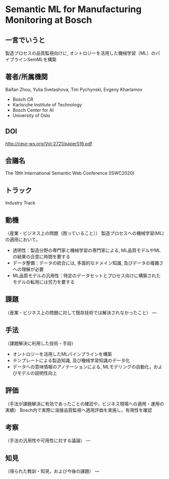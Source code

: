 # Semantic ML for Manufacturing Monitoring at Bosch
## 一言でいうと
製造プロセスの品質監視向けに, オントロジーを活用した機械学習（ML）のパイプラインSemMLを構築
## 著者/所属機関
Baifan Zhou, Yulia Svetashova, Tim Pychynski, Evgeny Kharlamov
* Bosch CR
* Karlsruhe Institute of Technology
* Bosch Center for AI
* University of Oslo
## DOI
http://ceur-ws.org/Vol-2721/paper516.pdf
## 会議名
The 19th International Semantic Web Conference (ISWC2020)
## トラック
Industry Track

## 動機
（産業・ビジネス上の問題（困っていること））
製造プロセスへの機械学習(ML)の適用において，
* 透明性：製造分野の専門家と機械学習の専門家による, ML品質モデルやMLの結果の合意に時間を要する
* データ整備：データの統合には, 多面的なドメイン知識, 及びデータの複雑さへの理解が必要
* ML品質モデルの汎用性：特定のデータセットとプロセス向けに構築されたモデルの転用には労力を要する

## 課題
（産業・ビジネス上の問題に対して既存技術では解決されなかったこと）
―

## 手法
（課題解決に利用した技術・手段）
* オントロジーを活用したMLパインプラインを構築
* テンプレートによる製造知識, 及び機械学習知識のデータ化
* データへの意味情報のアノテーションによる, MLモデリングの自動化，およびモデルの説明性向上

## 評価
（手法が課題解決に有効であったことの確認や，ビジネス現場への適用・運用の実績）
Bosch内で実際に溶接品質監視へ適用評価を実施し，有用性を確認

## 考察
（手法の汎用性や可用性に対する議論）
―

## 知見
（得られた教訓・知見，および今後の課題）
―
